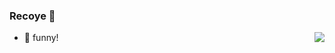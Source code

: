###  Recoye  👋
<img align="right" src="https://github-readme-stats.vercel.app/api?username=recoye&show_icons=true&icon_color=0366d6&text_color=2ea44f&bg_color=ffffff&hide_title=true" />

- 🤔 funny!
<!--
**recoye/recoye** is a ✨ _special_ ✨ repository because its `README.md` (this file) appears on your GitHub profile.

Here are some ideas to get you started:

- 🔭 I’m currently working on ...
- 🌱 I’m currently learning ...
- 👯 I’m looking to collaborate on ...
- 🤔 I’m looking for help with ...
- 💬 Ask me about ...
- 📫 How to reach me: ...
- 😄 Pronouns: ...
- ⚡ Fun fact: ...
-->
